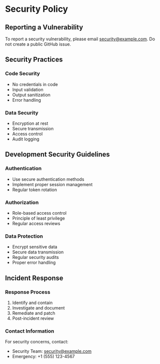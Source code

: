# Security Policy

## Reporting a Vulnerability

To report a security vulnerability, please email security@example.com. Do not create a public GitHub issue.

## Security Practices

### Code Security
- No credentials in code
- Input validation
- Output sanitization
- Error handling

### Data Security
- Encryption at rest
- Secure transmission
- Access control
- Audit logging

## Development Security Guidelines

### Authentication
- Use secure authentication methods
- Implement proper session management
- Regular token rotation

### Authorization
- Role-based access control
- Principle of least privilege
- Regular access reviews

### Data Protection
- Encrypt sensitive data
- Secure data transmission
- Regular security audits
- Proper error handling

## Incident Response

### Response Process
1. Identify and contain
2. Investigate and document
3. Remediate and patch
4. Post-incident review

### Contact Information
For security concerns, contact:
- Security Team: security@example.com
- Emergency: +1 (555) 123-4567